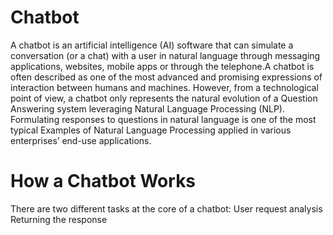 # Chatbot
A chatbot is an artificial intelligence (AI) software that can simulate a conversation (or a chat) with a user in natural language through messaging applications, websites, mobile apps or through the telephone.A chatbot is often described as one of the most advanced and promising expressions of interaction between humans and machines. However, from a technological point of view, a chatbot only represents the natural evolution of a Question Answering system leveraging Natural Language Processing (NLP). Formulating responses to questions in natural language is one of the most typical Examples of Natural Language Processing applied in various enterprises’ end-use applications.
# How a Chatbot Works
There are two different tasks at the core of a chatbot:
User request analysis
Returning the response
